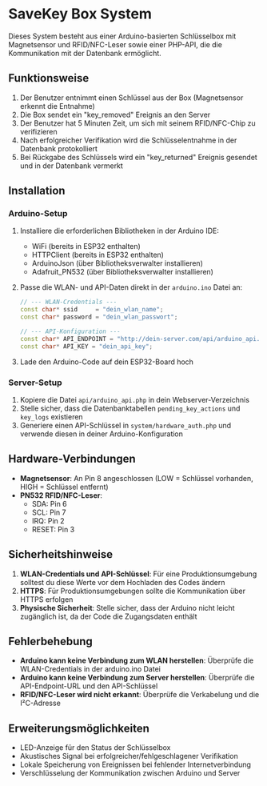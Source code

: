 # SaveKey Box System

Dieses System besteht aus einer Arduino-basierten Schlüsselbox mit Magnetsensor und RFID/NFC-Leser sowie einer PHP-API, die die Kommunikation mit der Datenbank ermöglicht.

## Funktionsweise

1. Der Benutzer entnimmt einen Schlüssel aus der Box (Magnetsensor erkennt die Entnahme)
2. Die Box sendet ein "key_removed" Ereignis an den Server
3. Der Benutzer hat 5 Minuten Zeit, um sich mit seinem RFID/NFC-Chip zu verifizieren
4. Nach erfolgreicher Verifikation wird die Schlüsselentnahme in der Datenbank protokolliert
5. Bei Rückgabe des Schlüssels wird ein "key_returned" Ereignis gesendet und in der Datenbank vermerkt

## Installation

### Arduino-Setup

1. Installiere die erforderlichen Bibliotheken in der Arduino IDE:
   - WiFi (bereits in ESP32 enthalten)
   - HTTPClient (bereits in ESP32 enthalten)
   - ArduinoJson (über Bibliotheksverwalter installieren)
   - Adafruit_PN532 (über Bibliotheksverwalter installieren)

2. Passe die WLAN- und API-Daten direkt in der `arduino.ino` Datei an:
   ```cpp
   // --- WLAN-Credentials ---
   const char* ssid     = "dein_wlan_name";
   const char* password = "dein_wlan_passwort";

   // --- API-Konfiguration ---
   const char* API_ENDPOINT = "http://dein-server.com/api/arduino_api.php";
   const char* API_KEY = "dein_api_key";
   ```

3. Lade den Arduino-Code auf dein ESP32-Board hoch

### Server-Setup

1. Kopiere die Datei `api/arduino_api.php` in dein Webserver-Verzeichnis
2. Stelle sicher, dass die Datenbanktabellen `pending_key_actions` und `key_logs` existieren
3. Generiere einen API-Schlüssel in `system/hardware_auth.php` und verwende diesen in deiner Arduino-Konfiguration

## Hardware-Verbindungen

- **Magnetsensor**: An Pin 8 angeschlossen (LOW = Schlüssel vorhanden, HIGH = Schlüssel entfernt)
- **PN532 RFID/NFC-Leser**:
  - SDA: Pin 6
  - SCL: Pin 7
  - IRQ: Pin 2
  - RESET: Pin 3

## Sicherheitshinweise

1. **WLAN-Credentials und API-Schlüssel**: Für eine Produktionsumgebung solltest du diese Werte vor dem Hochladen des Codes ändern
2. **HTTPS**: Für Produktionsumgebungen sollte die Kommunikation über HTTPS erfolgen
3. **Physische Sicherheit**: Stelle sicher, dass der Arduino nicht leicht zugänglich ist, da der Code die Zugangsdaten enthält

## Fehlerbehebung

- **Arduino kann keine Verbindung zum WLAN herstellen**: Überprüfe die WLAN-Credentials in der arduino.ino Datei
- **Arduino kann keine Verbindung zum Server herstellen**: Überprüfe die API-Endpoint-URL und den API-Schlüssel
- **RFID/NFC-Leser wird nicht erkannt**: Überprüfe die Verkabelung und die I²C-Adresse

## Erweiterungsmöglichkeiten

- LED-Anzeige für den Status der Schlüsselbox
- Akustisches Signal bei erfolgreicher/fehlgeschlagener Verifikation
- Lokale Speicherung von Ereignissen bei fehlender Internetverbindung
- Verschlüsselung der Kommunikation zwischen Arduino und Server
